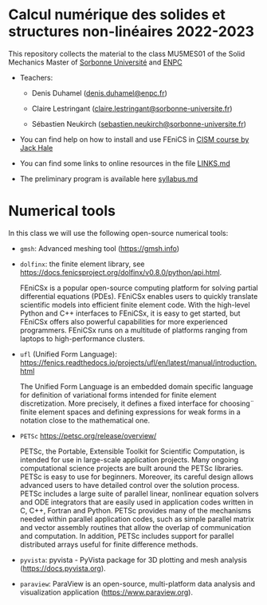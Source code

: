 # Calcul numérique des solides et structures non-linéaires 2022-2023

This repository collects the material to the class MU5MES01 of the Solid Mechanics Master of [Sorbonne Université](https://sciences.sorbonne-universite.fr/formation-sciences/offre-de-formation/masters/master-de-mecanique/parcours-mecanique-des-solides-et) and [ENPC](https://ecoledesponts.fr/)

* Teachers:

    * Denis Duhamel (denis.duhamel@enpc.fr)

    * Claire Lestringant (claire.lestringant@sorbonne-universite.fr)

    * Sébastien Neukirch (sebastien.neukirch@sorbonne-universite.fr)

* You can find help on how to install and use FEniCS in [CISM course by Jack Hale](https://jhale.github.io/cism-2024-varfrac-code/README.html)

* You can find some links to online resources in the file [LINKS.md](LINKS.md)

* The preliminary program  is available here [syllabus.md](syllabus.md)

# Numerical tools

In this class we will use the following open-source numerical tools:

- `gmsh`: Advanced meshing tool (https://gmsh.info)

- `dolfinx`: the finite element library, see https://docs.fenicsproject.org/dolfinx/v0.8.0/python/api.html.

     FEniCSx is a popular open-source computing platform for solving partial differential equations (PDEs). FEniCSx enables users to quickly translate scientific models into efficient finite element code. With the high-level Python and C++ interfaces to FEniCSx, it is easy to get started, but FEniCSx offers also powerful capabilities for more experienced programmers. FEniCSx runs on a multitude of platforms ranging from laptops to high-performance clusters.

- `ufl` (Unified Form Language): https://fenics.readthedocs.io/projects/ufl/en/latest/manual/introduction.html

    The Unified Form Language is an embedded domain specific language
    for definition of variational forms intended for finite element
    discretization. More precisely, it defines a fixed interface for choosing¨
    finite element spaces and defining expressions for weak forms in a
    notation close to the mathematical one.

- `PETSc` https://petsc.org/release/overview/

    PETSc, the Portable, Extensible Toolkit for Scientific Computation, is intended for use in large-scale application projects. Many ongoing computational science projects are built around the PETSc libraries. PETSc is easy to use for beginners. Moreover, its careful design allows advanced users to have detailed control over the solution process. PETSc includes a large suite of parallel linear, nonlinear equation solvers and ODE integrators that are easily used in application codes written in C, C++, Fortran and Python. PETSc provides many of the mechanisms needed within parallel application codes, such as simple parallel matrix and vector assembly routines that allow the overlap of communication and computation. In addition, PETSc includes support for parallel distributed arrays useful for finite difference methods.


- `pyvista`:
    pyvista - PyVista package for 3D plotting and mesh analysis (https://docs.pyvista.org).

- `paraview`: ParaView is an open-source, multi-platform data analysis and visualization application (https://www.paraview.org).

